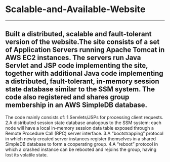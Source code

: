 # Scalable-and-Available-Website
---------------------------------------------------------------------------------------------------------------------------
Built a distributed, scalable and fault-tolerant version of the website.The site consists of a set of Application Servers running Apache Tomcat in AWS EC2 instances. The servers run Java Servlet and JSP code implementing the site, together with additional Java code implementing a distributed, fault-tolerant, in-memory session state database similar to the SSM system. The code also registered and shares group membership in an AWS SimpleDB database.
----------------------------------------------------------------------------------------------------------------------------
The code mainly consists of:
1.Servlets/JSPs for processing client requests.
2.A distributed session state database analogous to the SSM system: each node will have a local in-memory session data table exposed through a Remote Procedure Call (RPC) server interface.
3.A “bootstrapping” protocol in which newly created server instances register themselves in a shared SimpleDB database to form a cooperating group.
4.A “reboot” protocol in which a crashed instance can be rebooted and rejoins the group, having lost its volatile state.
